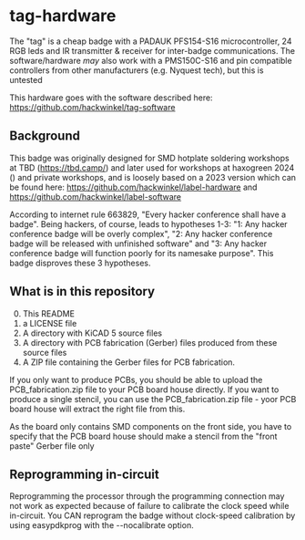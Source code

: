 # tag-hardware

The "tag" is a cheap badge with a PADAUK PFS154-S16 microcontroller, 24 RGB leds and IR transmitter & receiver for inter-badge communications.
The software/hardware *may* also work with a PMS150C-S16 and pin compatible controllers from other manufacturers (e.g. Nyquest tech), but this is untested

This hardware goes with the software described here: https://github.com/hackwinkel/tag-software

## Background

This badge was originally designed for SMD hotplate soldering workshops at TBD (https://tbd.camp/) and later used for workshops at haxogreen 2024 () and private workshops, and is loosely based on a 2023 version which can be found here: https://github.com/hackwinkel/label-hardware and https://github.com/hackwinkel/label-software

According to internet rule 663829, "Every hacker conference shall have a badge". Being hackers, of course, leads to hypotheses 1-3:
"1: Any hacker conference badge will be overly complex",
"2: Any hacker conference badge will be released with unfinished software" and
"3: Any hacker conference  badge will function poorly for its namesake purpose".
This badge disproves these 3 hypotheses.

## What is in this repository

0) This README
1) a LICENSE file
2) A directory with KiCAD 5 source files
3) A directory with PCB fabrication (Gerber) files produced from these source files
4) A ZIP file containing the Gerber files for PCB fabrication.


If you only want to produce PCBs, you should be able to upload the PCB_fabrication.zip file to your PCB board house directly.
If you want to produce a single stencil, you can use  the PCB_fabrication.zip file - yoor PCB board house will extract the right file from this.

As the board only contains SMD components on the front side, you have to specify that the PCB board house should make a stencil from the "front paste" Gerber file only

 
## Reprogramming in-circuit

Reprogramming the processor through the programming connection may not work as expected because of failure to calibrate the clock speed while in-circuit. You CAN reprogram the badge without clock-speed calibration by using easypdkprog with the --nocalibrate option.
